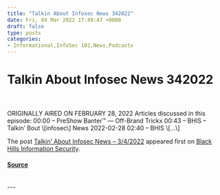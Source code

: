 ```yaml
---
title: "Talkin About Infosec News 342022"
date: Fri, 04 Mar 2022 17:49:47 +0000
draft: false
type: posts
categories: 
- Informational,InfoSec 101,News,Podcasts
---
```

# Talkin About Infosec News 342022

<br/>

<br/>
ORIGINALLY AIRED ON FEBRUARY 28, 2022 Articles discussed in this episode: 00:00 – PreShow Banter™ — Off-Brand Trickx 00:43 – BHIS – Talkin’ Bout \[infosec\] News 2022-02-28 02:40 – BHIS \[…\]

The post [Talkin’ About Infosec News – 3/4/2022](https://www.blackhillsinfosec.com/talkin-about-infosec-news-3-4-2022/) appeared first on [Black Hills Information Security](https://www.blackhillsinfosec.com).

#### [Source](https://www.blackhillsinfosec.com/talkin-about-infosec-news-3-4-2022/)

<br/>
---
